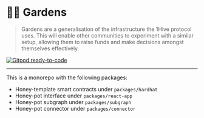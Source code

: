 # 🧑‍🌾 Gardens

> Gardens are a generalisation of the infrastructure the 1Hive protocol uses. This will enable other communities to experiment with a similar setup, allowing them to raise funds and make decisions amongst themselves effectively.

[![Gitpod ready-to-code](https://img.shields.io/badge/Gitpod-ready--to--code-blue?logo=gitpod)](https://gitpod.io/#https://github.com/austintgriffith/scaffold-eth)

---

This is a monorepo with the following packages:
- Honey-template smart contracts under `packages/hardhat`
- Honey-pot interface under `packages/react-app`
- Honey-pot subgraph under `packages/subgraph`
- Honey-pot connector under `packages/connector`
